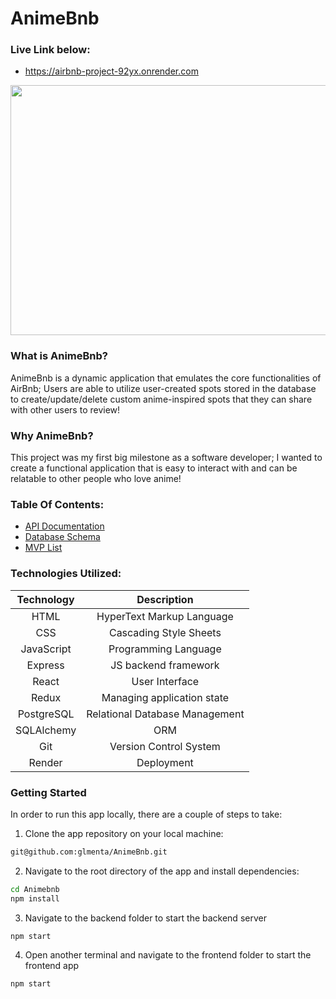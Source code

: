 # AnimeBnb

### Live Link below:
- https://airbnb-project-92yx.onrender.com

<div>
   <img src="https://github.com/glmenta/AnimeBnb/assets/111015201/2152ca46-2aba-4cce-8d56-7536bb797d0e" width="800" height="400"
</div>

### What is AnimeBnb?
AnimeBnb is a dynamic application that emulates the core functionalities of AirBnb; Users are able to utilize user-created spots stored in the database to create/update/delete custom anime-inspired spots that they can share with other users to review!

### Why AnimeBnb?
This project was my first big milestone as a software developer; I wanted to create a functional application that is easy to interact with and can be relatable to other people who love anime!

### Table Of Contents:
- [API Documentation](https://github.com/glmenta/AnimeBnb/wiki/API-Docs)
- [Database Schema](https://github.com/glmenta/AnimeBnb/wiki/Database-Schema)
- [MVP List](https://github.com/glmenta/AnimeBnb/wiki/MVP-List)

### Technologies Utilized:
| Technology      | Description                       |
|:---------------:|:---------------------------------:|
| HTML            | HyperText Markup Language         |
| CSS             | Cascading Style Sheets            |
| JavaScript      | Programming Language              |
| Express         | JS backend framework              |
| React           | User Interface                    |
| Redux           | Managing application state        |
| PostgreSQL      | Relational Database Management    |
| SQLAlchemy      | ORM                               |
| Git             | Version Control System            |
| Render          | Deployment                        |

### Getting Started
   In order to run this app locally, there are a couple of steps to take:
   
   1. Clone the app repository on your local machine:
   ```bash
   git@github.com:glmenta/AnimeBnb.git
   ```
   2. Navigate to the root directory of the app and install dependencies:
   ```bash
   cd Animebnb
   npm install
   ```
   3. Navigate to the backend folder to start the backend server
   ```bash
   npm start
   ```
   4. Open another terminal and navigate to the frontend folder to start the frontend app
   ```bash
   npm start
   ```
